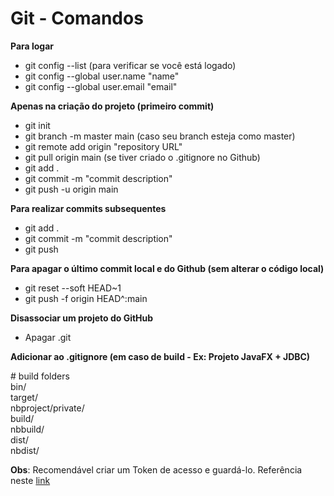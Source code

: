 # Git - Comandos

**Para logar**

- git config --list (para verificar se você está logado)
- git config --global user.name "name"
- git config --global user.email "email"

**Apenas na criação do projeto (primeiro commit)**

- git init
- git branch -m master main (caso seu branch esteja como master)
- git remote add origin "repository URL"
- git pull origin main (se tiver criado o .gitignore no Github)
- git add .
- git commit -m "commit description"
- git push -u origin main

**Para realizar commits subsequentes**

- git add .
- git commit -m "commit description"
- git push

**Para apagar o último commit local e do Github (sem alterar o código local)**

- git reset --soft HEAD~1
- git push -f origin HEAD^:main

**Disassociar um projeto do GitHub**

- Apagar .git

**Adicionar ao .gitignore (em caso de build - Ex: Projeto JavaFX + JDBC)**  

\# build folders  
bin/  
target/  
nbproject/private/  
build/  
nbbuild/  
dist/  
nbdist/  

**Obs**: Recomendável criar um Token de acesso e guardá-lo. Referência neste [link](https://docs.github.com/pt/github/authenticating-to-github/keeping-your-account-and-data-secure/creating-a-personal-access-token)